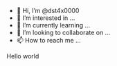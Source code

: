 - 👋 Hi, I’m @dst4x0000
- 👀 I’m interested in ...
- 🌱 I’m currently learning ...
- 💞️ I’m looking to collaborate on ...
- 📫 How to reach me ...

<!---
dst4x/dst4x is a ✨ special ✨ repository because its `README.md` (this file) appears on your GitHub profile.
You can click the Preview link to take a look at your changes.
--->Hello world
